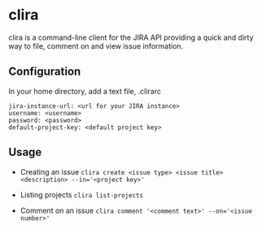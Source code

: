 # clira

clira is a command-line client for the JIRA API providing a quick and dirty way
to file, comment on and view issue information.

## Configuration

In your home directory, add a text file, .clirarc

	jira-instance-url: <url for your JIRA instance>
    username: <username>
	password: <password>
	default-project-key: <default project key>

## Usage

* Creating an issue
`clira create <issue type> <issue title> <description> --in='<project key>'`

* Listing projects
`clira list-projects`

* Comment on an issue
`clira comment '<comment text>' --on='<issue number>'`

